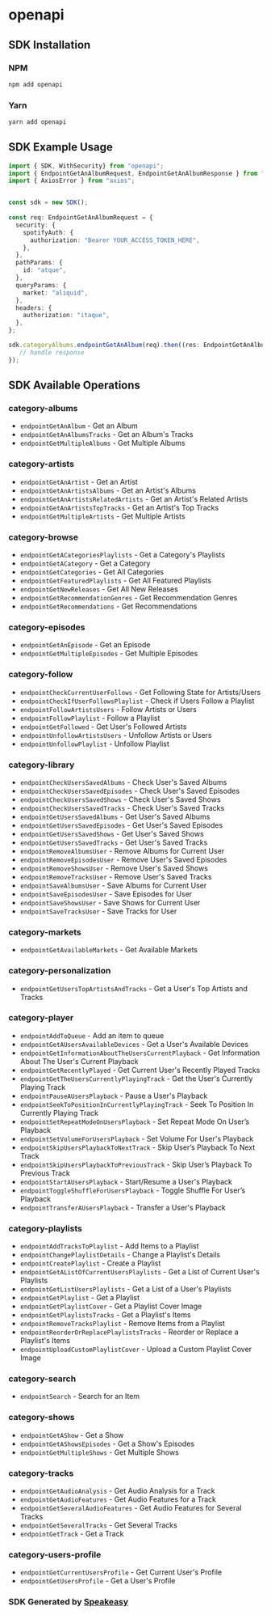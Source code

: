 # openapi

<!-- Start SDK Installation -->
## SDK Installation

### NPM

```bash
npm add openapi
```

### Yarn

```bash
yarn add openapi
```
<!-- End SDK Installation -->

<!-- Start SDK Example Usage -->
## SDK Example Usage

```typescript
import { SDK, WithSecurity} from "openapi";
import { EndpointGetAnAlbumRequest, EndpointGetAnAlbumResponse } from "openapi/src/sdk/models/operations";
import { AxiosError } from "axios";


const sdk = new SDK();
    
const req: EndpointGetAnAlbumRequest = {
  security: {
    spotifyAuth: {
      authorization: "Bearer YOUR_ACCESS_TOKEN_HERE",
    },
  },
  pathParams: {
    id: "atque",
  },
  queryParams: {
    market: "aliquid",
  },
  headers: {
    authorization: "itaque",
  },
};

sdk.categoryAlbums.endpointGetAnAlbum(req).then((res: EndpointGetAnAlbumResponse | AxiosError) => {
   // handle response
});
```
<!-- End SDK Example Usage -->

<!-- Start SDK Available Operations -->
## SDK Available Operations

### category-albums

* `endpointGetAnAlbum` - Get an Album
* `endpointGetAnAlbumsTracks` - Get an Album's Tracks
* `endpointGetMultipleAlbums` - Get Multiple Albums

### category-artists

* `endpointGetAnArtist` - Get an Artist
* `endpointGetAnArtistsAlbums` - Get an Artist's Albums
* `endpointGetAnArtistsRelatedArtists` - Get an Artist's Related Artists
* `endpointGetAnArtistsTopTracks` - Get an Artist's Top Tracks
* `endpointGetMultipleArtists` - Get Multiple Artists

### category-browse

* `endpointGetACategoriesPlaylists` - Get a Category's Playlists
* `endpointGetACategory` - Get a Category
* `endpointGetCategories` - Get All Categories
* `endpointGetFeaturedPlaylists` - Get All Featured Playlists
* `endpointGetNewReleases` - Get All New Releases
* `endpointGetRecommendationGenres` - Get Recommendation Genres
* `endpointGetRecommendations` - Get Recommendations

### category-episodes

* `endpointGetAnEpisode` - Get an Episode
* `endpointGetMultipleEpisodes` - Get Multiple Episodes

### category-follow

* `endpointCheckCurrentUserFollows` - Get Following State for Artists/Users
* `endpointCheckIfUserFollowsPlaylist` - Check if Users Follow a Playlist
* `endpointFollowArtistsUsers` - Follow Artists or Users
* `endpointFollowPlaylist` - Follow a Playlist
* `endpointGetFollowed` - Get User's Followed Artists
* `endpointUnfollowArtistsUsers` - Unfollow Artists or Users
* `endpointUnfollowPlaylist` - Unfollow Playlist

### category-library

* `endpointCheckUsersSavedAlbums` - Check User's Saved Albums
* `endpointCheckUsersSavedEpisodes` - Check User's Saved Episodes
* `endpointCheckUsersSavedShows` - Check User's Saved Shows
* `endpointCheckUsersSavedTracks` - Check User's Saved Tracks
* `endpointGetUsersSavedAlbums` - Get User's Saved Albums
* `endpointGetUsersSavedEpisodes` - Get User's Saved Episodes
* `endpointGetUsersSavedShows` - Get User's Saved Shows
* `endpointGetUsersSavedTracks` - Get User's Saved Tracks
* `endpointRemoveAlbumsUser` - Remove Albums for Current User
* `endpointRemoveEpisodesUser` - Remove User's Saved Episodes
* `endpointRemoveShowsUser` - Remove User's Saved Shows
* `endpointRemoveTracksUser` - Remove User's Saved Tracks
* `endpointSaveAlbumsUser` - Save Albums for Current User
* `endpointSaveEpisodesUser` - Save Episodes for User
* `endpointSaveShowsUser` - Save Shows for Current User
* `endpointSaveTracksUser` - Save Tracks for User

### category-markets

* `endpointGetAvailableMarkets` - Get Available Markets

### category-personalization

* `endpointGetUsersTopArtistsAndTracks` - Get a User's Top Artists and Tracks

### category-player

* `endpointAddToQueue` - Add an item to queue
* `endpointGetAUsersAvailableDevices` - Get a User's Available Devices
* `endpointGetInformationAboutTheUsersCurrentPlayback` - Get Information About The User's Current Playback
* `endpointGetRecentlyPlayed` - Get Current User's Recently Played Tracks
* `endpointGetTheUsersCurrentlyPlayingTrack` - Get the User's Currently Playing Track
* `endpointPauseAUsersPlayback` - Pause a User's Playback
* `endpointSeekToPositionInCurrentlyPlayingTrack` - Seek To Position In Currently Playing Track
* `endpointSetRepeatModeOnUsersPlayback` - Set Repeat Mode On User’s Playback
* `endpointSetVolumeForUsersPlayback` - Set Volume For User's Playback
* `endpointSkipUsersPlaybackToNextTrack` - Skip User’s Playback To Next Track
* `endpointSkipUsersPlaybackToPreviousTrack` - Skip User’s Playback To Previous Track
* `endpointStartAUsersPlayback` - Start/Resume a User's Playback
* `endpointToggleShuffleForUsersPlayback` - Toggle Shuffle For User’s Playback
* `endpointTransferAUsersPlayback` - Transfer a User's Playback

### category-playlists

* `endpointAddTracksToPlaylist` - Add Items to a Playlist
* `endpointChangePlaylistDetails` - Change a Playlist's Details
* `endpointCreatePlaylist` - Create a Playlist
* `endpointGetAListOfCurrentUsersPlaylists` - Get a List of Current User's Playlists
* `endpointGetListUsersPlaylists` - Get a List of a User's Playlists
* `endpointGetPlaylist` - Get a Playlist
* `endpointGetPlaylistCover` - Get a Playlist Cover Image
* `endpointGetPlaylistsTracks` - Get a Playlist's Items
* `endpointRemoveTracksPlaylist` - Remove Items from a Playlist
* `endpointReorderOrReplacePlaylistsTracks` - Reorder or Replace a Playlist's Items
* `endpointUploadCustomPlaylistCover` - Upload a Custom Playlist Cover Image

### category-search

* `endpointSearch` - Search for an Item

### category-shows

* `endpointGetAShow` - Get a Show
* `endpointGetAShowsEpisodes` - Get a Show's Episodes
* `endpointGetMultipleShows` - Get Multiple Shows

### category-tracks

* `endpointGetAudioAnalysis` - Get Audio Analysis for a Track
* `endpointGetAudioFeatures` - Get Audio Features for a Track
* `endpointGetSeveralAudioFeatures` - Get Audio Features for Several Tracks
* `endpointGetSeveralTracks` - Get Several Tracks
* `endpointGetTrack` - Get a Track

### category-users-profile

* `endpointGetCurrentUsersProfile` - Get Current User's Profile
* `endpointGetUsersProfile` - Get a User's Profile

<!-- End SDK Available Operations -->

### SDK Generated by [Speakeasy](https://docs.speakeasyapi.dev/docs/using-speakeasy/client-sdks)
